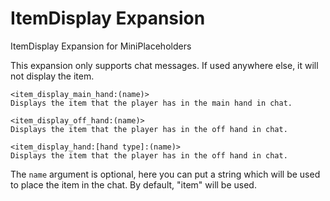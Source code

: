# ItemDisplay Expansion
ItemDisplay Expansion for MiniPlaceholders

This expansion only supports chat messages. If used anywhere else, it will not display the item.

```
<item_display_main_hand:(name)>
Displays the item that the player has in the main hand in chat.

<item_display_off_hand:(name)>
Displays the item that the player has in the off hand in chat.

<item_display_hand:[hand type]:(name)>
Displays the item that the player has in the off hand in chat.
```

The `name` argument is optional, here you can put a string which will be used to place the item in the chat.
By default, "item" will be used.